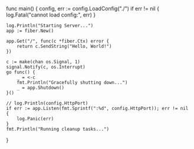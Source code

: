 
func main() {
	config, err := config.LoadConfig("./")
	if err != nil {
		log.Fatal("cannot load config:", err)
	}

	log.Println("Starting Server...")
	app := fiber.New()

	app.Get("/", func(c *fiber.Ctx) error {
		return c.SendString("Hello, World!")
	})

	c := make(chan os.Signal, 1)
	signal.Notify(c, os.Interrupt)
	go func() {
		_ = <-c
		fmt.Println("Gracefully shutting down...")
		_ = app.Shutdown()
	}()

	// log.Println(config.HttpPort)
	if err := app.Listen(fmt.Sprintf(":%d", config.HttpPort)); err != nil {
		log.Panic(err)
	}
	fmt.Println("Running cleanup tasks...")
}
